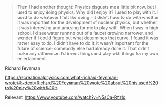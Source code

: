 >Then I had another thought: Physics disgusts me a little bit now, but I used to enjoy doing physics. Why did I enjoy it? I used to play with it. I used to do whatever I felt like doing – it didn’t have to do with whether it was important for the development of nuclear physics, but whether it was interesting and amusing for me to play with. When I was in high school, I’d see water running out of a faucet growing narrower, and wonder if I could figure out what determines that curve. I found it was rather easy to do. I didn’t have to do it; it wasn’t important for the future of science; somebody else had already done it. That didn’t make any difference. I’d invent things and play with things for my own entertainment.

Richard Feynman

https://recreationalphysics.com/what-richard-feynman-wrote/#:~:text=Richard%20Feynman%20wrote%20about%20his,used%20to%20play%20with%20it.

Relevant: https://www.youtube.com/watch?v=N5sCa-RYzlo